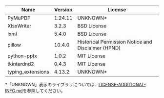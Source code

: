 | Name              | Version | License                                            |
|-------------------|---------|----------------------------------------------------|
| PyMuPDF           | 1.24.11 | UNKNOWN*                                           |
| XlsxWriter        | 3.2.3   | BSD License                                        |
| lxml              | 5.4.0   | BSD License                                        |
| pillow            | 10.4.0  | Historical Permission Notice and Disclaimer (HPND) |
| python-pptx       | 1.0.2   | MIT License                                        |
| tkinterdnd2       | 0.4.3   | MIT License                                        |
| typing_extensions | 4.13.2  | UNKNOWN*                                           |

*「UNKNOWN」表示のライブラリについては、[LICENSE-ADDITIONAL-INFO.md](LICENSE-ADDITIONAL-INFO.md)を参照してください。
